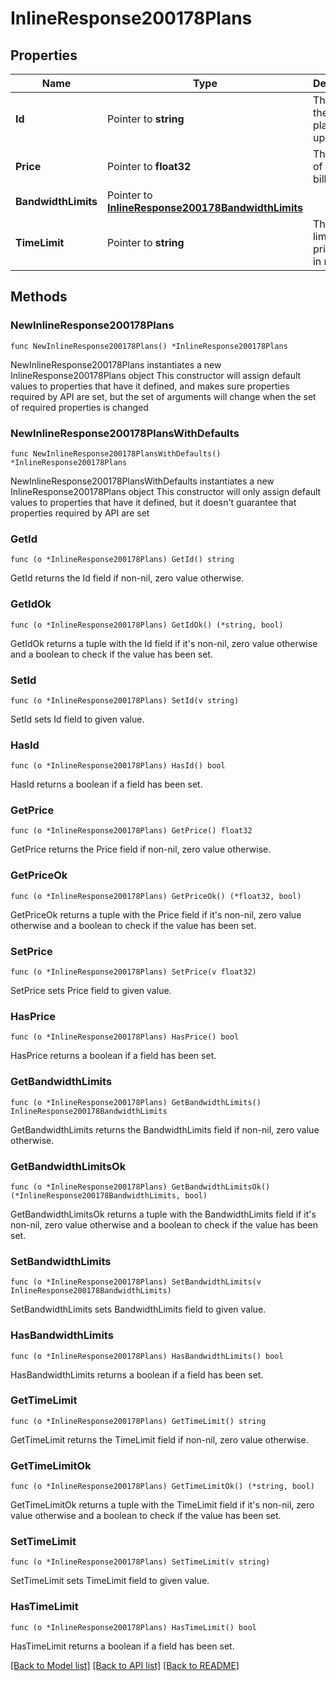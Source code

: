 # InlineResponse200178Plans

## Properties

Name | Type | Description | Notes
------------ | ------------- | ------------- | -------------
**Id** | Pointer to **string** | The id of the pricing plan to update. | [optional] 
**Price** | Pointer to **float32** | The price of the billing plan. | [optional] 
**BandwidthLimits** | Pointer to [**InlineResponse200178BandwidthLimits**](InlineResponse200178BandwidthLimits.md) |  | [optional] 
**TimeLimit** | Pointer to **string** | The time limit of the pricing plan in minutes. | [optional] 

## Methods

### NewInlineResponse200178Plans

`func NewInlineResponse200178Plans() *InlineResponse200178Plans`

NewInlineResponse200178Plans instantiates a new InlineResponse200178Plans object
This constructor will assign default values to properties that have it defined,
and makes sure properties required by API are set, but the set of arguments
will change when the set of required properties is changed

### NewInlineResponse200178PlansWithDefaults

`func NewInlineResponse200178PlansWithDefaults() *InlineResponse200178Plans`

NewInlineResponse200178PlansWithDefaults instantiates a new InlineResponse200178Plans object
This constructor will only assign default values to properties that have it defined,
but it doesn't guarantee that properties required by API are set

### GetId

`func (o *InlineResponse200178Plans) GetId() string`

GetId returns the Id field if non-nil, zero value otherwise.

### GetIdOk

`func (o *InlineResponse200178Plans) GetIdOk() (*string, bool)`

GetIdOk returns a tuple with the Id field if it's non-nil, zero value otherwise
and a boolean to check if the value has been set.

### SetId

`func (o *InlineResponse200178Plans) SetId(v string)`

SetId sets Id field to given value.

### HasId

`func (o *InlineResponse200178Plans) HasId() bool`

HasId returns a boolean if a field has been set.

### GetPrice

`func (o *InlineResponse200178Plans) GetPrice() float32`

GetPrice returns the Price field if non-nil, zero value otherwise.

### GetPriceOk

`func (o *InlineResponse200178Plans) GetPriceOk() (*float32, bool)`

GetPriceOk returns a tuple with the Price field if it's non-nil, zero value otherwise
and a boolean to check if the value has been set.

### SetPrice

`func (o *InlineResponse200178Plans) SetPrice(v float32)`

SetPrice sets Price field to given value.

### HasPrice

`func (o *InlineResponse200178Plans) HasPrice() bool`

HasPrice returns a boolean if a field has been set.

### GetBandwidthLimits

`func (o *InlineResponse200178Plans) GetBandwidthLimits() InlineResponse200178BandwidthLimits`

GetBandwidthLimits returns the BandwidthLimits field if non-nil, zero value otherwise.

### GetBandwidthLimitsOk

`func (o *InlineResponse200178Plans) GetBandwidthLimitsOk() (*InlineResponse200178BandwidthLimits, bool)`

GetBandwidthLimitsOk returns a tuple with the BandwidthLimits field if it's non-nil, zero value otherwise
and a boolean to check if the value has been set.

### SetBandwidthLimits

`func (o *InlineResponse200178Plans) SetBandwidthLimits(v InlineResponse200178BandwidthLimits)`

SetBandwidthLimits sets BandwidthLimits field to given value.

### HasBandwidthLimits

`func (o *InlineResponse200178Plans) HasBandwidthLimits() bool`

HasBandwidthLimits returns a boolean if a field has been set.

### GetTimeLimit

`func (o *InlineResponse200178Plans) GetTimeLimit() string`

GetTimeLimit returns the TimeLimit field if non-nil, zero value otherwise.

### GetTimeLimitOk

`func (o *InlineResponse200178Plans) GetTimeLimitOk() (*string, bool)`

GetTimeLimitOk returns a tuple with the TimeLimit field if it's non-nil, zero value otherwise
and a boolean to check if the value has been set.

### SetTimeLimit

`func (o *InlineResponse200178Plans) SetTimeLimit(v string)`

SetTimeLimit sets TimeLimit field to given value.

### HasTimeLimit

`func (o *InlineResponse200178Plans) HasTimeLimit() bool`

HasTimeLimit returns a boolean if a field has been set.


[[Back to Model list]](../README.md#documentation-for-models) [[Back to API list]](../README.md#documentation-for-api-endpoints) [[Back to README]](../README.md)


